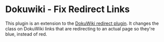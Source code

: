 # Dokuwiki - Fix Redirect Links

This plugin is an extension to the [DokuWiki redirect plugin](https://github.com/splitbrain/dokuwiki-plugin-redirect). It changes the class on DokuWiki links that are redirecting to an actual page so they're blue, instead of red. 